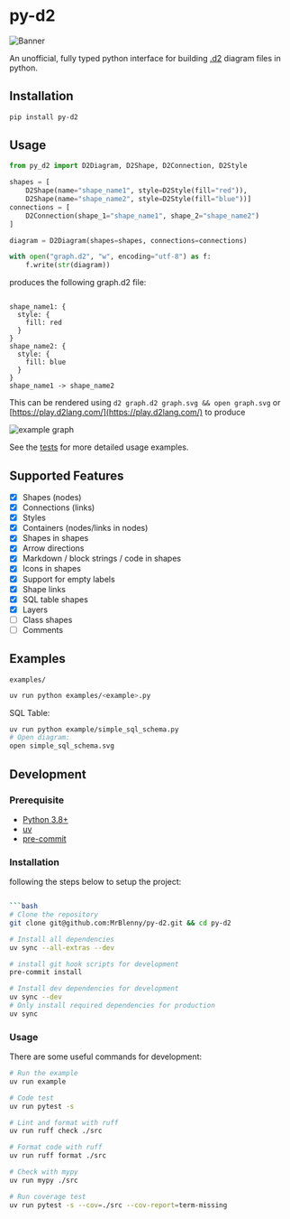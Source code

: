 # py-d2

![Banner](docs/images/banner.png)

An unofficial, fully typed python interface for building [.d2](https://github.com/terrastruct/d2) diagram files in python.

## Installation

```bash
pip install py-d2
```

## Usage

```python
from py_d2 import D2Diagram, D2Shape, D2Connection, D2Style

shapes = [
    D2Shape(name="shape_name1", style=D2Style(fill="red")),
    D2Shape(name="shape_name2", style=D2Style(fill="blue"))]
connections = [
    D2Connection(shape_1="shape_name1", shape_2="shape_name2")
]

diagram = D2Diagram(shapes=shapes, connections=connections)

with open("graph.d2", "w", encoding="utf-8") as f:
    f.write(str(diagram))

```

produces the following graph.d2 file:

```d2

shape_name1: {
  style: {
    fill: red
  }
}
shape_name2: {
  style: {
    fill: blue
  }
}
shape_name1 -> shape_name2

```

This can be rendered using `d2 graph.d2 graph.svg && open graph.svg` or [https://play.d2lang.com/](https://play.d2lang.com/) to produce

![example graph](/docs/images/d2.svg)

See the [tests](/tests/test_py_d2) for more detailed usage examples.


## Supported Features

- [x] Shapes (nodes)
- [x] Connections (links)
- [x] Styles
- [x] Containers (nodes/links in nodes)
- [x] Shapes in shapes
- [x] Arrow directions
- [x] Markdown / block strings / code in shapes
- [x] Icons in shapes
- [x] Support for empty labels
- [x] Shape links
- [x] SQL table shapes
- [x] Layers
- [ ] Class shapes
- [ ] Comments

## Examples

`examples/`

```sh
uv run python examples/<example>.py
```

SQL Table:

```sh
uv run python example/simple_sql_schema.py
# Open diagram:
open simple_sql_schema.svg
```



## Development
### Prerequisite

- [Python 3.8+](https://www.python.org/)
- [uv](https://docs.astral.sh/uv/)
- [pre-commit](https://pre-commit.com/)

### Installation

following the steps below to setup the project:

```bash

```bash
# Clone the repository
git clone git@github.com:MrBlenny/py-d2.git && cd py-d2

# Install all dependencies
uv sync --all-extras --dev

# install git hook scripts for development
pre-commit install

# Install dev dependencies for development
uv sync --dev
# Only install required dependencies for production
uv sync
```

### Usage

There are some useful commands for development:

```bash
# Run the example
uv run example

# Code test
uv run pytest -s

# Lint and format with ruff
uv run ruff check ./src

# Format code with ruff
uv run ruff format ./src

# Check with mypy
uv run mypy ./src

# Run coverage test
uv run pytest -s --cov=./src --cov-report=term-missing
```
